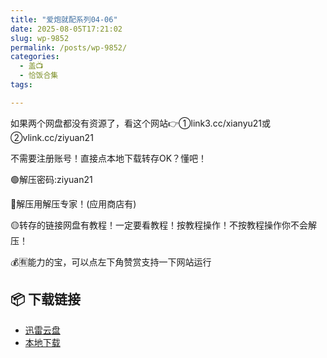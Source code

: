 ```yaml
---
title: "爱炮就配系列04-06"
date: 2025-08-05T17:21:02
slug: wp-9852
permalink: /posts/wp-9852/
categories:
  - 盖📺
  - 恰饭合集
tags:

---
```


如果两个网盘都没有资源了，看这个网站👉①link3.cc/xianyu21或②vlink.cc/ziyuan21

不需要注册账号！直接点本地下载转存OK？懂吧！

🟢解压密码:ziyuan21

🔵解压用解压专家！(应用商店有)

🟡转存的链接网盘有教程！一定要看教程！按教程操作！不按教程操作你不会解压！

💰🈶能力的宝，可以点左下角赞赏支持一下网站运行

## 📦 下载链接
- [迅雷云盘](https://blziyuan21.com/pay-download/9852?key=7d5f9e2627&down_id=0)
- [本地下载](https://blziyuan21.com/pay-download/9852?key=7d5f9e2627&down_id=1)

